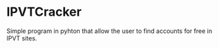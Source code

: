 # IPVTCracker
Simple program in pyhton that allow the user to find accounts for free in IPVT sites.
